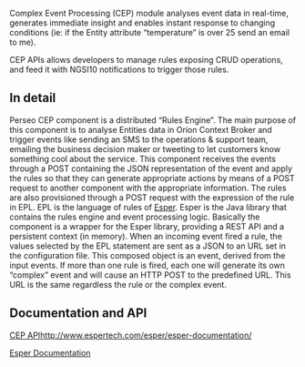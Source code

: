 Complex Event Processing (CEP) module analyses event data in real-time, generates immediate insight and enables instant response to changing conditions (ie: if the Entity attribute “temperature” is over 25 send an email to me).

CEP APIs allows developers to manage rules exposing CRUD operations, and feed it with NGSI10 notifications to trigger those rules.

## In detail

Perseo CEP component is a distributed “Rules Engine”. The main purpose of this component is to analyse Entities data in Orion Context Broker and trigger events like sending an SMS to the operations & support team, emailing the business decision maker or tweeting to let customers know something cool about the service.
This component receives the events through a POST containing the JSON representation of the event and apply the rules so that they can generate appropriate actions by means of a POST request to another component with the appropriate information. The rules are also provisioned through a POST request with the expression of the rule in EPL.
EPL is the language of rules of [Esper](http://www.espertech.com/products/esper.php). Esper is the Java library that contains the rules engine and event processing logic. Basically the component is a wrapper for the Esper library, providing a REST API and a persistent context (in memory).
When an incoming event fired a rule, the values selected by the EPL statement are sent as a JSON to an URL set in the configuration file. This composed object is an event, derived from the input events. If more than one rule is fired, each one will generate its own “complex” event and will cause an HTTP POST to the predefined URL. This URL is the same regardless the rule or the complex event.

## Documentation and API

[CEP API](https://github.com/telefonicaid/perseo-fe)http://www.espertech.com/esper/esper-documentation/

[Esper Documentation](http://www.espertech.com/esper/esper-documentation)

